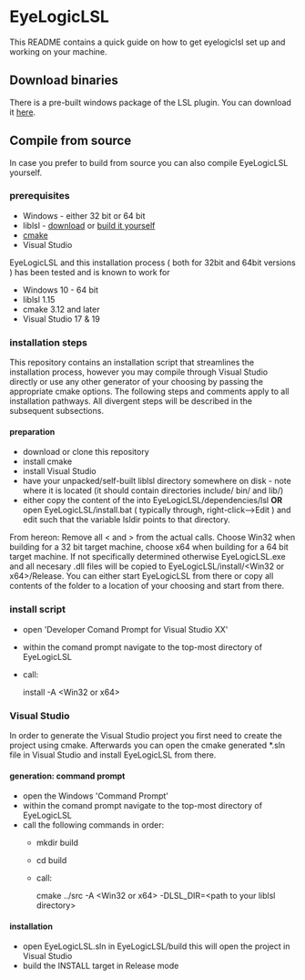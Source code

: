 # EyeLogicLSL
This README contains a quick guide on how to get eyelogiclsl set up and working on your machine.

## Download binaries
There is a pre-built windows package of the LSL plugin. You can download it [here](https://www.eyelogicsolutions.com/downloads).

## Compile from source
In case you prefer to build from source you can also compile EyeLogicLSL yourself. 

### prerequisites
* Windows - either 32 bit or 64 bit
* liblsl - [download](https://github.com/sccn/liblsl/releases) or [build it yourself](https://labstreaminglayer.readthedocs.io/dev/lib_dev.html#build-liblsl) 
* [cmake](https://cmake.org/download/)
* Visual Studio

EyeLogicLSL and this installation process ( both for 32bit and 64bit versions ) has been tested and is known to work for

* Windows 10 - 64 bit
* liblsl 1.15
* cmake 3.12 and later
* Visual Studio 17 & 19

### installation steps
This repository contains an installation script that streamlines the installation process, however you may compile through Visual Studio directly or use any other generator of your choosing by passing the appropriate cmake options. The following steps and comments apply to all installation pathways. All divergent steps will be described in the subsequent subsections.

#### preparation
* download or clone this repository
* install cmake
* install Visual Studio
* have your unpacked/self-built liblsl directory somewhere on disk - note where it is located (it should contain directories include/ bin/ and lib/)
* either copy the content of the into EyeLogicLSL/dependencies/lsl **OR** open EyeLogicLSL/install.bat ( typically through, right-click-->Edit ) and edit such that the variable lsldir points to that directory.

From hereon: Remove all \< and \> from the actual calls. Choose Win32 when building for a 32 bit target machine, choose x64 when building for a 64 bit target machine. If not specifically determined otherwise EyeLogicLSL.exe and all necesary .dll files will be copied to EyeLogicLSL/install/\<Win32 or x64\>/Release. You can either start EyeLogicLSL from there or copy all contents of the folder to a location of your choosing and start from there.

### install script
* open 'Developer Comand Prompt for Visual Studio XX'
* within the comand prompt navigate to the top-most directory of EyeLogicLSL
* call:

  install -A \<Win32 or x64\>

### Visual Studio
In order to generate the Visual Studio project you first need to create the project using cmake. Afterwards you can open the cmake generated *.sln file in Visual Studio and install EyeLogicLSL from there.

#### generation: command prompt
* open the Windows 'Command Prompt'
* within the comand prompt navigate to the top-most directory of EyeLogicLSL
* call the following commands in order:
  * mkdir build
  * cd build
  * call:

    cmake ../src -A \<Win32 or x64\> -DLSL_DIR=\<path to your liblsl directory\>

#### installation
* open EyeLogicLSL.sln in EyeLogicLSL/build this will open the project in Visual Studio
* build the INSTALL target in Release mode
